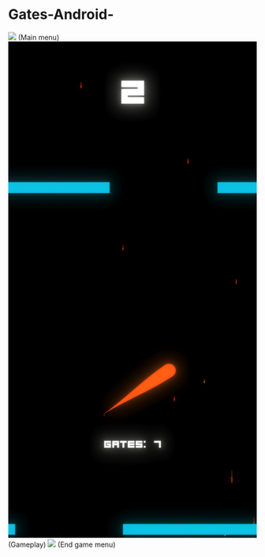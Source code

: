 # Gates-Android-

![](GameMenuGates.png)
(Main menu)
![](GamePlayGates.png)
(Gameplay)
![](GaveOverGates.png)
(End game menu)

